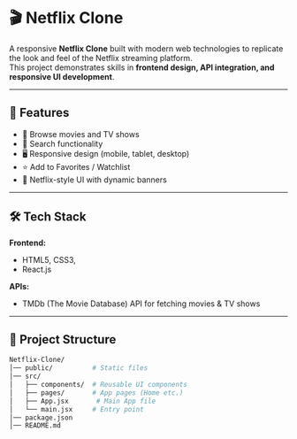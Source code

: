 # 🎬 Netflix Clone

A responsive **Netflix Clone** built with modern web technologies to replicate the look and feel of the Netflix streaming platform.  
This project demonstrates skills in **frontend design, API integration, and responsive UI development**.

---

## 🚀 Features

- 🎥 Browse movies and TV shows  
- 🔎 Search functionality  
- 🖥️ Responsive design (mobile, tablet, desktop)  
- ⭐ Add to Favorites / Watchlist  
- 🎨 Netflix-style UI with dynamic banners  

---

## 🛠️ Tech Stack
**Frontend:**
- HTML5, CSS3, 
- React.js




**APIs:**
- TMDb (The Movie Database) API for fetching movies & TV shows  

---

## 📂 Project Structure
```bash
Netflix-Clone/
│── public/          # Static files
│── src/
│   ├── components/  # Reusable UI components
│   ├── pages/       # App pages (Home etc.)
│   ├── App.jsx       # Main App file
│   └── main.jsx     # Entry point
│── package.json
│── README.md
